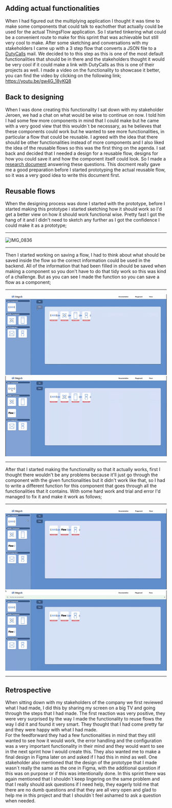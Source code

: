 ## Adding actual functionalities 
When I had figured out the multiplying application I thought it was time to make some components that could talk to eachother that actually could be used for the actual ThingsFlow application. So I started tinkering what could be a convenient route to make for this sprint that was achievable but still very cool to make. After some sketching and conversations with my stakeholders I came up with a 3 step flow that converts a JSON file to a [DutyCalls](uploads/7188a61e3307e8a5105d172f7000c0eb/DutyCalls.pdf) mail. We decided to to this step as this is one of the most default functionalities that should be in there and the stakeholders thought it would be very cool if it could make a link with DutyCalls as this is one of their projects as well. I made a video on the functionality to showcase it better, you can find the video by clicking on the following link; https://youtu.be/gw4G_18yKQ8

## Back to designing
When I was done creating this functionality I sat down with my stakeholder Jeroen, we had a chat on what would be wise to continue on now. I told him I had some few more components in mind that I could make but he came with a very good view that this wouldn´t be necessary, as he believes that these components could work but he wanted to see more functionalities, in particular a flow that could be reusable. I agreed with the idea that there should be other functionalities instead of more components and I also liked the idea of the reusable flows so this was the first thing on the agenda. I sat back and decided that I needed a design for a reusable flow, designs for how you could save it and how the component itself could look. So I made a [research document](uploads/ef1f128ee3a119d223bbefa5ffdfc6ae/Save_and_reuse_a_flow.docx) answering these questions. This docment really gave me a good preparation before I started prototyping the actual reusable flow, so it was a very good idea to write this document first.

## Reusable flows
When the designing process was done I started with the prototype, before I started making this prototype i started sketching how it should work so I'd get a better view on how it should work functional wise. Pretty fast I got the hang of it and I didn't need to sketch any further as I got the confidence I could make it as a prototype; 

-------

![IMG_0836](uploads/8ac2fdbd8e2a327ccca7692397b3798b/IMG_0836.jpg)

-------

Then I started working on saving a flow, I had to think about what should be saved inside the flow so the correct information could be used in the backend. All of the information that had been filled in should be saved when making a component so you don't have to do that tidy work so this was kind of a challenge. But as you can see I made the function so you can save a flow as a component; 

-------

![6dda34c68dc2bffaf7085a52d8473808](uploads/f463623840eb116e32d39b345ae35abf/6dda34c68dc2bffaf7085a52d8473808.gif)![cad393dbaaa4fd3984beaa7c49edf567](uploads/95d9e17decf9bce534826e3086f5feb2/cad393dbaaa4fd3984beaa7c49edf567.gif)

-------

After that I started making the functionality so that it actually works, first I thought there wouldn't be any problems because it'll just go through the component with the given functionalities but it didn't work like that, so I had to write a different function for this component that goes through all the functionalities that it contains. With some hard work and trial and error I'd managed to fix it and make it work as follows;

-------

![c44ee981c46dd4e501be2a8006fbddad](uploads/3ce9b55367f992ef0355c7c3b2966114/c44ee981c46dd4e501be2a8006fbddad.gif)![051355c2bd00e2287fa692f0484bcc9a](uploads/b8f2a04b841c5939fc8c4d23d51efd49/051355c2bd00e2287fa692f0484bcc9a.gif)

-------

## Retrospective
When sitting down with my stakeholders of the company we first reviewed what I had made, I did this by sharing my screen on a big TV and going through the steps that I had made. The first reaction was very positive, they were very surprised by the way I made the functionality to reuse flows the way I did it and found it very smart. They thought that I had come pretty far and they were happy with what I had made. 
<br/>For the feedforward they had a few functionalities in mind that they still wanted to see how it would work, the error handling and the configuration was a very important functionality in their mind and they would want to see in the next sprint how I would create this. They also wanted me to make a final design in Figma later on and asked if I had this in mind as well. One stakeholder also mentioned that the design of the prototype that I made wasn´t really the same as the one in Figma, with the additional question if this was on purpose or if this was intentionally done. In this sprint there was again mentioned that I shouldn´t keep lingering on the same problem and that I really should ask questions if I need help, they eagerly told me that there are no dumb questions and that they are all very open and glad to help me in this project and that I shouldn´t feel ashamed to ask a question when needed. 